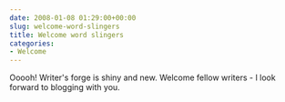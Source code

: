 ```yaml
---
date: 2008-01-08 01:29:00+00:00
slug: welcome-word-slingers
title: Welcome word slingers
categories:
- Welcome
---
```


Ooooh! Writer's forge is shiny and new. Welcome fellow writers - I look forward to blogging with you.
